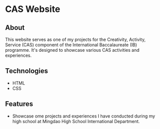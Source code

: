 # CAS Website

## About
This website serves as one of my projects for the Creativity, Activity, Service (CAS) component of the International Baccalaureate (IB) programme. It's designed to showcase various CAS activities and experiences.

## Technologies
- HTML
- CSS

## Features
- Showcase ome projects and experiences I have conducted during my high school at Mingdao High School International Department. 
